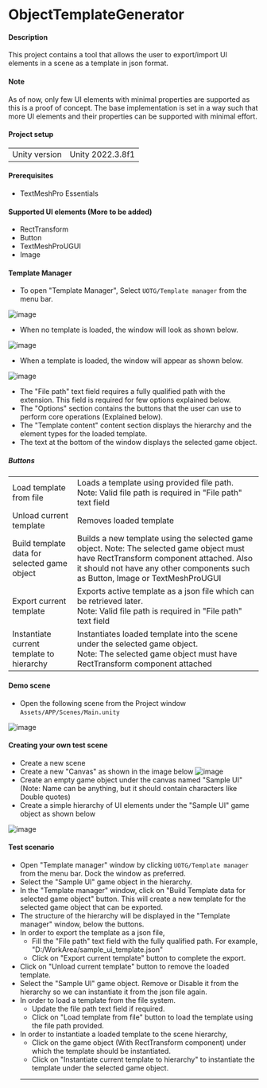 # ObjectTemplateGenerator

#### Description
This project contains a tool that allows the user to export/import UI elements in a scene as a template in json format.
<br>

#### Note
As of now, only few UI elements with minimal properties are supported as this is a proof of concept. 
The base implementation is set in a way such that more UI elements and their properties can be supported with minimal effort.

#### Project setup
<table>
 <tr>
  <td>Unity version</td>
  <td>Unity 2022.3.8f1</td>
 </tr>
</table>

#### Prerequisites
- TextMeshPro Essentials

#### Supported UI elements (More to be added)
- RectTransform
- Button
- TextMeshProUGUI
- Image

#### Template Manager
- To open "Template Manager", Select `UOTG/Template manager` from the menu bar.

![image](https://github.com/Mohan-Selvan/ObjectTemplateGenerator/assets/64124633/3bd9939b-3105-447c-8a8b-cd503cb405f6)

- When no template is loaded, the window will look as shown below.

![image](https://github.com/Mohan-Selvan/ObjectTemplateGenerator/assets/64124633/010c73be-3a52-4d32-b045-49f7e3ee2ee8)

- When a template is loaded, the window will appear as shown below.

![image](https://github.com/Mohan-Selvan/ObjectTemplateGenerator/assets/64124633/0d4beacd-e26b-44c9-b2e2-503ead28ef5a)

- The "File path" text field requires a fully qualified path with the extension. This field is required for few options explained below.
- The "Options" section contains the buttons that the user can use to perform core operations (Explained below).
- The "Template content" content section displays the hierarchy and the element types for the loaded template.
- The text at the bottom of the window displays the selected game object.

##### Buttons

<table>
 <tr>
  <td>Load template from file</td>
  <td>Loads a template using provided file path. <br> Note: Valid file path is required in "File path" text field</td>
 </tr>
  <tr>
  <td>Unload current template</td>
  <td>Removes loaded template</td>
 </tr>
   <tr>
  <td>Build template data for selected game object</td>
  <td>Builds a new template using the selected game object. Note: The selected game object must have RectTransform component attached. Also it should not have any other components such as Button, Image or TextMeshProUGUI</td>
 </tr>
  <tr>
  <td>Export current template</td>
  <td>Exports active template as a json file which can be retrieved later. <br> Note: Valid file path is required in "File path" text field </td>
 </tr>
   <tr>
  <td>Instantiate current template to hierarchy</td>
  <td>Instantiates loaded template into the scene under the selected game object. <br> Note: The selected game object must have RectTransform component attached</td>
 </tr>
</table>

#### Demo scene
- Open the following scene from the Project window `Assets/APP/Scenes/Main.unity`

![image](https://github.com/Mohan-Selvan/ObjectTemplateGenerator/assets/64124633/91ea0053-1959-43cd-845a-b988bd0eac61)

#### Creating your own test scene
- Create a new scene
- Create a new "Canvas" as shown in the image below ![image](https://github.com/Mohan-Selvan/ObjectTemplateGenerator/assets/64124633/f5c017fa-b03c-41a8-b5b5-71c9edcd8d02)
- Create an empty game object under the canvas named "Sample UI" (Note: Name can be anything, but it should contain characters like Double quotes)
- Create a simple hierarchy of UI elements under the "Sample UI" game object as shown below

![image](https://github.com/Mohan-Selvan/ObjectTemplateGenerator/assets/64124633/d3bf4641-9b1f-47d8-8e91-22dbe1d0953e)

#### Test scenario
- Open "Template manager" window by clicking `UOTG/Template manager` from the menu bar. Dock the window as preferred.
- Select the "Sample UI" game object in the hierarchy.
- In the "Template manager" window, click on "Build Template data for selected game object" button. This will create a new template for the selected game object that can be exported.
- The structure of the hierarchy will be displayed in the "Template manager" window, below the buttons.
- In order to export the template as a json file,
  - Fill the "File path" text field with the fully qualified path. For example, "D:/WorkArea/sample_ui_template.json"
  - Click on "Export current template" button to complete the export.
- Click on "Unload current template" button to remove the loaded template.
- Select the "Sample UI" game object. Remove or Disable it from the hierarchy so we can instantiate it from the json file again.
- In order to load a template from the file system.
  - Update the file path text field if required.
  - Click on "Load template from file" button to load the template using the file path provided.
- In order to instantiate a loaded template to the scene hierarchy,
  - Click on the game object (With RectTransform component) under which the template should be instantiated.
  - Click on "Instantiate current template to hierarchy" to instantiate the template under the selected game object.
  <hr>
  
